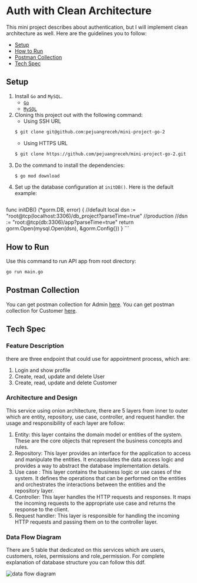 # Auth with Clean Architecture
This mini project describes about authentication, but I will implement clean architecture as well. Here are the guidelines you to follow:
* [Setup](#scenario)
* [How to Run](#how-to-run)
* [Postman Collection](#postman-collection)
* [Tech Spec](#tech-spec)

## Setup
1. Install `Go` and `MySQL`.
    * [`Go`](https://go.dev/doc/install)
    * [`MySQL`](https://dev.mysql.com/doc/)
1. Cloning this project out with the following command:
    * Using SSH URL
    ```bash
    $ git clone git@github.com:pejuangreceh/mini-project-go-2
    ```
    * Using HTTPS URL
    ```bash
    $ git clone https://github.com/pejuangreceh/mini-project-go-2.git
    ```
1. Do the command to install the dependencies:
    ```bash
    $ go mod download
    ```
1. Set up the database configuration at `initDB()`. Here is the default example:
    ```text
func initDB() (*gorm.DB, error) {
	//default local
	dsn := "root@tcp(localhost:3306)/db_project?parseTime=true"
	//production
	//dsn := "root:@tcp(db:3306)/app?parseTime=true"
	return gorm.Open(mysql.Open(dsn), &gorm.Config{})
}
    ```


## How to Run
Use this command to run API app from root directory:
```bash
go run main.go
```

## Postman Collection
You can get postman collection for Admin [here](https://api.postman.com/collections/17613454-1b8485a7-4d94-4dea-bf3d-e0bc56204147?access_key=PMAT-01H4Z0CWGYYQKRDY6XN9HAYF3K).
You can get postman collection for Customer [here](https://api.postman.com/collections/17613454-b815da22-794f-4135-8f0d-57dafdcf52b4?access_key=PMAT-01H4Z0EC633YZA1DTN6D08T2F2).


## Tech Spec
### Feature Description
there are three endpoint that could use for appointment process, which are:
1. Login and show profile
1. Create, read, update and delete User
1. Create, read, update and delete Customer

### Architecture and Design
This service using onion architecture, there are 5 layers from inner to outer which are entity, repository, use case, controller, and request handler. the usage and responsibility of each layer are follow:
1. Entity: this layer contains the domain model or entities of the system. These are the core objects that represent the business concepts and rules.
1. Repository: This layer provides an interface for the application to access and manipulate the entities. It encapsulates the data access logic and provides a way to abstract the database implementation details.
1. Use case : This layer contains the business logic or use cases of the system. It defines the operations that can be performed on the entities and orchestrates the interactions between the entities and the repository layer.
1. Controller: This layer handles the HTTP requests and responses. It maps the incoming requests to the appropriate use case and returns the response to the client.
1. Request handler: This layer is responsible for handling the incoming HTTP requests and passing them on to the controller layer.

### Data Flow Diagram
There are 5 table that dedicated on this services which are users, customers, roles, permissions and role_permission. For complete explanation of database structure you can follow this ddf.

![data flow diagram](./docs/)

